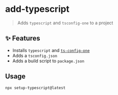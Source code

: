 # add-typescript

> Adds `typescript` and `tsconfig-one` to a project

## :sparkles: Features

- Installs `typescript` and [`ts-config-one`](https://github.com/sajmoni/tsconfig-one)
- Adds a `tsconfig.json`
- Adds a build script to `package.json`

## Usage

```sh
npx setup-typescript@latest
```
